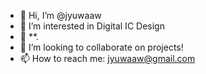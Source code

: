 - 👋 Hi, I’m @jyuwaaw
- 👀 I’m interested in Digital IC Design
- 🌱 **.
- 💞️ I’m looking to collaborate on projects!
- 📫 How to reach me: jyuwaaw@gmail.com

<!---
jyuwaaw/jyuwaaw is a ✨ special ✨ repository because its `README.md` (this file) appears on your GitHub profile.
You can click the Preview link to take a look at your changes.
--->
